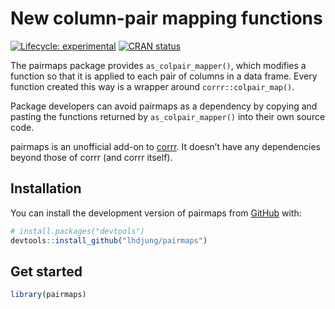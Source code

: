 
<!-- README.md is generated from README.Rmd. Please edit that file -->

# New column-pair mapping functions

<!-- badges: start -->

[![Lifecycle:
experimental](https://img.shields.io/badge/lifecycle-experimental-orange.svg)](https://lifecycle.r-lib.org/articles/stages.html#experimental)
[![CRAN
status](https://www.r-pkg.org/badges/version/pairmaps)](https://CRAN.R-project.org/package=pairmaps)

<!-- badges: end -->

The pairmaps package provides `as_colpair_mapper()`, which modifies a
function so that it is applied to each pair of columns in a data frame.
Every function created this way is a wrapper around
`corrr::colpair_map()`.

Package developers can avoid pairmaps as a dependency by copying and
pasting the functions returned by `as_colpair_mapper()` into their own
source code.

pairmaps is an unofficial add-on to
[corrr](https://corrr.tidymodels.org/). It doesn’t have any dependencies
beyond those of corrr (and corrr itself).

## Installation

You can install the development version of pairmaps from
[GitHub](https://github.com/) with:

``` r
# install.packages("devtools")
devtools::install_github("lhdjung/pairmaps")
```

## Get started

``` r
library(pairmaps)
```
